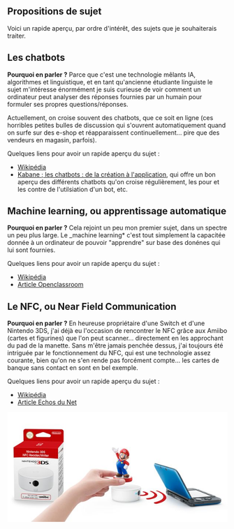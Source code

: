 ## Propositions de sujet
Voici un rapide aperçu, par ordre d'intérêt, des sujets que je souhaiterais traiter.

## Les chatbots

**Pourquoi en parler ?** Parce que c'est une technologie mêlants IA, algorithmes et linguistique, et en tant qu'ancienne étudiante linguiste le sujet m'intéresse énormément je suis curieuse de voir comment un ordinateur peut analyser des réponses fournies par un humain pour formuler ses propres questions/réponses.

Actuellement, on croise souvent des chatbots, que ce soit en ligne (ces horribles petites bulles de discussion qui s'ouvrent automatiquement quand on surfe sur des e-shop et réapparaissent continuellement... pire que des vendeurs en magasin, parfois).


Quelques liens pour avoir un rapide aperçu du sujet :
- [Wikipédia](https://fr.wikipedia.org/wiki/Chatbot)
- [Kabane ; les chatbots : de la création à l'application](https://www.kabane.ca/chatbots-de-creation-a-lapplication), qui offre un bon aperçu des différents chatbots qu'on croise régulièrement, les pour et les contre de l'utilsiation d'un bot, etc.

## Machine learning, ou apprentissage automatique

**Pourquoi en parler ?** Cela rejoint un peu mon premier sujet, dans un spectre un peu plus large. Le _machine learning* c'est tout simplement la capacitée donnée à un ordinateur de pouvoir "apprendre" sur base des donénes qui lui sont fournies.

Quelques liens pour avoir un rapide aperçu du sujet :
- [Wikipédia](https://fr.wikipedia.org/wiki/Apprentissage_automatique)
- [Article Openclassroom](https://openclassrooms.com/fr/courses/4011851-initiez-vous-au-machine-learning/4011858-identifez-les-differentes-etapes-de-modelisation)

## Le NFC, ou Near Field Communication

**Pourquoi en parler ?** En heureuse propriétaire d'une Switch et d'une Nintendo 3DS, j'ai déjà eu l'occasion de rencontrer le NFC grâce aux Amiibo (cartes et figurines) que l'on peut scanner... directement en les approchant du pad de la manette. Sans m'être jamais penchée dessus, j'ai toujours été intriguée par le fonctionnement du NFC, qui est une technologie assez courante, bien qu'on ne s'en rende pas forcément compte... les cartes de banque sans contact en sont en bel exemple.

Quelques liens pour avoir un rapide aperçu du sujet :
- [Wikipédia](https://fr.wikipedia.org/wiki/Communication_en_champ_proche)
- [Article Echos du Net](https://www.echosdunet.net/dossiers/technologie-nfc)

![Image](images/nfc-reader.jpg)

